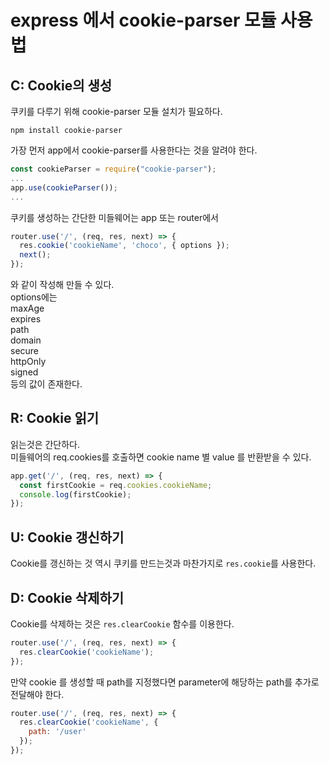 # express 에서 cookie-parser 모듈 사용법
## C: Cookie의 생성

쿠키를 다루기 위해 cookie-parser 모듈 설치가 필요하다.  
```
npm install cookie-parser
```
가장 먼저 app에서 cookie-parser를 사용한다는 것을 알려야 한다.

```javascript
const cookieParser = require("cookie-parser");
...
app.use(cookieParser());
...
```

쿠키를 생성하는 간단한 미들웨어는 app 또는 router에서

```javascript
router.use('/', (req, res, next) => {
  res.cookie('cookieName', 'choco', { options });
  next();
});
```

와 같이 작성해 만들 수 있다.  
options에는  
maxAge  
expires  
path  
domain  
secure  
httpOnly  
signed  
등의 값이 존재한다.

## R: Cookie 읽기

읽는것은 간단하다.  
미들웨어의 req.cookies를 호출하면 cookie name 별 value 를 반환받을 수 있다.

```javascript
app.get('/', (req, res, next) => {
  const firstCookie = req.cookies.cookieName;
  console.log(firstCookie);
});
```

## U: Cookie 갱신하기

Cookie를 갱신하는 것 역시 쿠키를 만드는것과 마찬가지로 `res.cookie`를 사용한다.

## D: Cookie 삭제하기

Cookie를 삭제하는 것은 `res.clearCookie` 함수를 이용한다.

```javascript
router.use('/', (req, res, next) => {
  res.clearCookie('cookieName');
});
```

만약 cookie 를 생성할 때 path를 지정했다면 parameter에 해당하는 path를 추가로 전달해야 한다.

```javascript
router.use('/', (req, res, next) => {
  res.clearCookie('cookieName', {
    path: '/user'
  });
});
```
